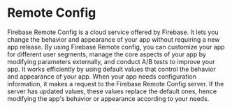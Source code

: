 # Remote Config

Firebase Remote Config is a cloud service offered by Firebase. It lets you change the behavior and appearance of your app without requiring a new app release. By using Firebase Remote config, you can customize your app for different user segments, manage the core aspects of your app by modifying parameters externally, and conduct A/B tests to improve your app. It works efficiently by using default values that control the behavior and appearance of your app. When your app needs configuration information, it makes a request to the Firebase Remote Config server. If the server has updated values, these values replace the default ones, hence modifying the app's behavior or appearance according to your needs.